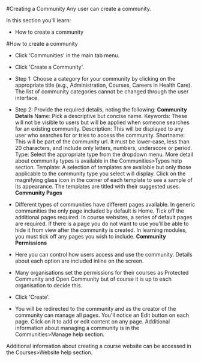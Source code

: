 #Creating a Community
Any user can create a community.

In this section you'll learn:
* How to create a community

#How to create a community
* Click 'Communities' in the main tab menu.
* Click 'Create a Community'.
* Step 1: Choose a category for your community by clicking on the appropriate title (e.g., Administration, Courses, Careers in Health Care).  The list of community categories cannot be changed through the user interface.
* Step 2: Provide the required details, noting the following:
**Community Details**
    Name: Pick a descriptive but concise name.
    Keywords: These will not be visible to users but will be applied when someone searches for an existing community.
    Description: This will be displayed to any user who searches for or tries to access the community.
    Shortname: This will be part of the community url.  It must be lower-case, less than 20 characters, and include only letters, numbers, underscore or period.
    Type: Select the appropriate type from the dropdown menu. More detail about community types is available in the Communities>Types help section.
    Template: A selection of templates are available but only those applicable to the community type you select will display.  Click on the magnifying glass icon in the corner of each template to see a sample of its appearance. The templates are titled with their suggested uses.
**Community Pages**
* Different types of communities have different pages available.
In generic communities the only page included by default is Home.  Tick off the additional pages required.
In course websites, a series of default pages are required.  If there is a page you do not want to use you'll be able to hide it from view after the community is created.
In learning modules, you must tick off any pages you wish to include.
**Community Permissions**
* Here you can control how users access and use the community.  Details about each option are included inline on the screen.
* Many organisations set the permissions for their courses as Protected Community and Open Community but of course it is up to each organisation to decide this.

* Click 'Create'.
* You will be redirected to the community and as the creator of the community can manage all pages.  You'll notice an Edit button on each page.  Click on it to add or edit content on any page.  Additional information about managing a community is in the Communities>Manage help section.

Additional information about creating a course website can be accessed in the Courses>Website help section.
